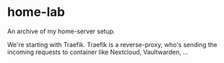 # home-lab

An archive of my home-server setup.

We're starting with Traefik. Traefik is a reverse-proxy, who's sending the incoming requests to container like Nextcloud, Vaultwarden, ...
